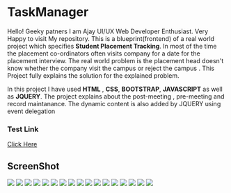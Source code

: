 # TaskManager

Hello! Geeky patners I am Ajay UI/UX Web Developer Enthusiast. Very Happy to visit My repository. This is a blueprint(frontend)
of a real world project which specifies <b>Student Placement Tracking</b>. In most of the time the placement co-ordinators often
visits company for a date for the placement interview. The real world problem is the placement head doesn't know whether the company
visit the campus or reject the campus . This Project fully explains the solution for the explained problem.

In this project I have used <b>HTML</b> , <b>CSS</b>, <b>BOOTSTRAP</b>, <b>JAVASCRIPT</b> as well as <b>JQUERY</b>. The project
explains about the post-meeting , pre-meeting and record maintanance. The dynamic content is also added by JQUERY using event delegation

### Test Link
<a href="https://ajaykce.github.io/taskmanager">Click Here</a>

## ScreenShot
<img src="screenshot/1.PNG">
<img src="screenshot/2.PNG">
<img src="screenshot/3.PNG">
<img src="screenshot/4.PNG">
<img src="screenshot/5.PNG">
<img src="screenshot/6.PNG">
<img src="screenshot/7.PNG">
<img src="screenshot/8.PNG">
<img src="screenshot/9.PNG">
<img src="screenshot/10.PNG">
<img src="screenshot/11.PNG">
<img src="screenshot/12.PNG">
<img src="screenshot/13.PNG">
<img src="screenshot/14.PNG">
<img src="screenshot/15.PNG">
<img src="screenshot/16.PNG">
<img src="screenshot/17.PNG">